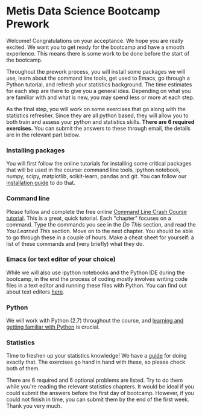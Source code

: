# Metis Data Science Bootcamp Prework

Welcome! Congratulations on your acceptance. We hope you are really
excited. We want you to get ready for the bootcamp and have a smooth
experience. This means there is some work to be done before the start
of the bootcamp.

Throughout the prework process, you will install some packages we will
use, learn about the command line tools, get used to Emacs, go through
a Python tutorial, and refresh your statistics background. The time
estimates for each step are there to give you a general idea.
Depending on what you are familiar with and what is new, you may spend
less or more at each step.

As the final step, you will work on some exercises that go along with
the statistics refresher. Since they are all python based, they will
allow you to both train and assess your python and statistics skills.
**There are 6 required exercises.** You can submit the answers to
these through email, the details are in the relevant part below.


### Installing packages

You will first follow the online tutorials for installing some
critical packages that will be used in the course: command line tools,
ipython notebook, numpy, scipy, matplotlib, scikit-learn, pandas and
git. You can follow our [installation guide](installation.md) to do that.


### Command line

Please follow and complete the free online [Command Line Crash Course
tutorial](http://cli.learncodethehardway.org/book/). This is a great,
quick tutorial. Each "chapter" focuses on a command. Type the commands
you see in the _Do This_ section, and read the _You Learned This_
section. Move on to the next chapter. You should be able to go through
these in a couple of hours. Make a cheat sheet for yourself: a list of
these commands and (very briefly) what they do.


### Emacs (or text editor of your choice)

While we will also use ipython notebooks and the Python IDE during the
bootcamp, in the end the process of coding mostly involves writing
code files in a text editor and running these files with Python. You
can find out about text editors [here](editors.md).


### Python

We will work with Python (2.7) throughout the course, and [learning and
getting familiar with Python](python.md) is crucial.


### Statistics

Time to freshen up your statistics knowledge! We have a
[guide](stats.md) for doing exactly that. The exercises go hand in
hand with these, so please check both of them.

There are 6 required and 6 optional problems are listed. Try to do
them while you're reading the relevant statistics chapters. It would
be ideal if you could submit the answers before the first day of
bootcamp. However, if you could not finish in time, you can submit
them by the end of the first week. Thank you very much.
